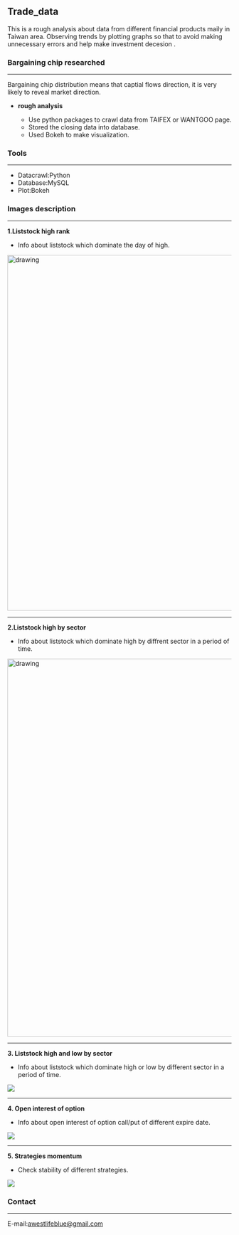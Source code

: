 Trade_data
---
This is a rough analysis about data from different financial products maily in Taiwan area. Observing trends by plotting graphs so that to avoid making unnecessary
errors and help make investment decesion .   


### Bargaining chip researched ###
---
Bargaining chip distribution means that captial flows direction, it is very likely to reveal market direction.


* **rough analysis**

  + Use python packages to crawl data from TAIFEX or WANTGOO page. 
  + Stored the closing data into database.
  + Used Bokeh to make visualization.


### Tools ###
---
* Datacrawl:Python
* Database:MySQL
* Plot:Bokeh


### Images description ###
---
**1.Liststock high rank**

 + Info about liststock which dominate the day of high. 
 

<img src="https://colicontainer.s3-ap-northeast-1.amazonaws.com/firstFolder/liststock_high_rank.png" alt="drawing" width="800"/>


---

**2.Liststock high by sector**

 + Info about liststock which dominate high by diffrent sector in a period of time. 


<img src="https://colicontainer.s3-ap-northeast-1.amazonaws.com/firstFolder/liststock_high_sector.png" alt="drawing" width="850"/>

---

**3. Liststock high and low by sector**

 + Info about liststock which  dominate high or low by different sector in a period of time.



<img src ="https://colicontainer.s3-ap-northeast-1.amazonaws.com/firstFolder/liststock_highandlow_sector.png">


---

**4. Open interest of option**

 + Info about open interest of option call/put of different expire date.
 
<img src = "https://colicontainer.s3-ap-northeast-1.amazonaws.com/firstFolder/open_interest_of_option.png">


---
**5. Strategies momentum**

+ Check stability of different strategies. 



<img src ="https://colicontainer.s3-ap-northeast-1.amazonaws.com/firstFolder/Short_strategies_net_%2Cmomentum.png">







### Contact ###
---
E-mail:awestlifeblue@gmail.com

